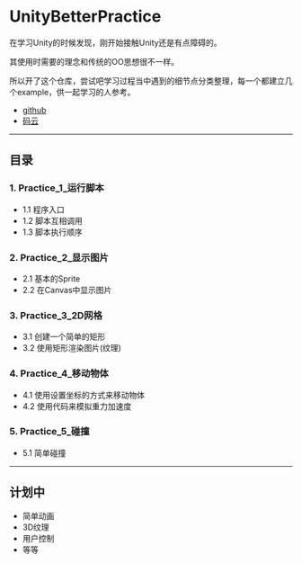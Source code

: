 # UnityBetterPractice
在学习Unity的时候发现，刚开始接触Unity还是有点障碍的。

其使用时需要的理念和传统的OO思想很不一样。

所以开了这个仓库，尝试吧学习过程当中遇到的细节点分类整理，每一个都建立几个example，供一起学习的人参考。

* [github](https://github.com/warmwine/unitybetterpractice)
* [码云](https://gitee.com/warmwine/unitybetterpractice)

-----
## 目录

### 1. Practice_1_运行脚本
* 1.1 程序入口
* 1.2 脚本互相调用
* 1.3 脚本执行顺序
### 2. Practice_2_显示图片
* 2.1 基本的Sprite
* 2.2 在Canvas中显示图片
### 3. Practice_3_2D网格
* 3.1 创建一个简单的矩形
* 3.2 使用矩形渲染图片(纹理)
### 4. Practice_4_移动物体
* 4.1 使用设置坐标的方式来移动物体
* 4.2 使用代码来模拟重力加速度
### 5. Practice_5_碰撞
* 5.1 简单碰撞
-----
## 计划中
* 简单动画
* 3D纹理
* 用户控制
* 等等

